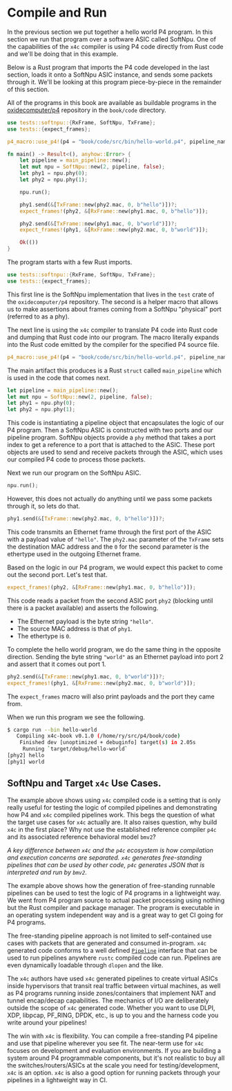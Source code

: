 # Compile and Run

In the previous section we put together a hello world P4 program. In this
section we run that program over a software ASIC called SoftNpu. One of the
capabilities of the `x4c` compiler is using P4 code directly from Rust code
and we'll be doing that in this example.

Below is a Rust program that imports the P4 code developed in the last section,
loads it onto a SoftNpu ASIC instance, and sends some packets through it.  We'll
be looking at this program piece-by-piece in the remainder of this section.

All of the programs in this book are available as buildable programs in the
[oxidecomputer/p4](https://github.com/oxidecomputer/p4) repository in the
`book/code` directory.

```rust
use tests::softnpu::{RxFrame, SoftNpu, TxFrame};
use tests::{expect_frames};

p4_macro::use_p4!(p4 = "book/code/src/bin/hello-world.p4", pipeline_name = "hello");

fn main() -> Result<(), anyhow::Error> {
    let pipeline = main_pipeline::new();
    let mut npu = SoftNpu::new(2, pipeline, false);
    let phy1 = npu.phy(0);
    let phy2 = npu.phy(1);

    npu.run();

    phy1.send(&[TxFrame::new(phy2.mac, 0, b"hello")])?;
    expect_frames!(phy2, &[RxFrame::new(phy1.mac, 0, b"hello")]);

    phy2.send(&[TxFrame::new(phy1.mac, 0, b"world")])?;
    expect_frames!(phy1, &[RxFrame::new(phy2.mac, 0, b"world")]);

    Ok(())
}
```

The program starts with a few Rust imports.

```rust
use tests::softnpu::{RxFrame, SoftNpu, TxFrame};
use tests::{expect_frames};
```

This first line is the SoftNpu implementation that lives in the `test` crate of
the `oxidecomputer/p4` repository. The second is a helper macro that allows us
to make assertions about frames coming from a SoftNpu "physical" port (referred
to as a phy).

The next line is using the `x4c` compiler to translate P4 code into Rust code
and dumping that Rust code into our program. The macro literally expands into
the Rust code emitted by the compiler for the specified P4 source file.

```rust
p4_macro::use_p4!(p4 = "book/code/src/bin/hello-world.p4", pipeline_name = "hello");
```

The main artifact this produces is a Rust `struct` called `main_pipeline` which is used
in the code that comes next.

```rust
let pipeline = main_pipeline::new();
let mut npu = SoftNpu::new(2, pipeline, false);
let phy1 = npu.phy(0);
let phy2 = npu.phy(1);
```

This code is instantiating a pipeline object that encapsulates the logic of our
P4 program. Then a SoftNpu ASIC is constructed with two ports and our pipeline
program. SoftNpu objects provide a `phy` method that takes a port index to get a
reference to a port that is attached to the ASIC. These port objects are used to
send and receive packets through the ASIC, which uses our compiled P4 code to
process those packets.

Next we run our program on the SoftNpu ASIC.

```rust
npu.run();
```

However, this does not actually do anything until we pass some packets through
it, so lets do that.

```rust
phy1.send(&[TxFrame::new(phy2.mac, 0, b"hello")])?;
```

This code transmits an Ethernet frame through the first port of the ASIC with a
payload value of `"hello"`. The `phy2.mac` parameter of the `TxFrame` sets the
destination MAC address and the `0` for the second parameter is the ethertype
used in the outgoing Ethernet frame.

Based on the logic in our P4 program, we would expect this packet to come out
the second port. Let's test that.

```rust
expect_frames!(phy2, &[RxFrame::new(phy1.mac, 0, b"hello")]);
```

This code reads a packet from the second ASIC port `phy2` (blocking until there
is a packet available) and asserts the following.

- The Ethernet payload is the byte string `"hello"`.
- The source MAC address is that of `phy1`.
- The ethertype is `0`.

To complete the hello world program, we do the same thing in the opposite
direction. Sending the byte string `"world"` as an Ethernet payload into port 2
and assert that it comes out port 1.

```rust
phy2.send(&[TxFrame::new(phy1.mac, 0, b"world")])?;
expect_frames!(phy1, &[RxFrame::new(phy2.mac, 0, b"world")]);
```

The `expect_frames` macro will also print payloads and the port they came from.

When we run this program we see the following.

```bash
$ cargo run --bin hello-world
   Compiling x4c-book v0.1.0 (/home/ry/src/p4/book/code)
    Finished dev [unoptimized + debuginfo] target(s) in 2.05s
     Running `target/debug/hello-world`
[phy2] hello
[phy1] world
```

## SoftNpu and Target `x4c` Use Cases.

The example above shows using `x4c` compiled code is a setting that is only
really useful for testing the logic of compiled pipelines and demonstrating how
P4 and `x4c` compiled pipelines work. This begs the question of what the target
use cases for `x4c` actually are. It also raises question, why build `x4c` in the
first place? Why not use the established reference compiler `p4c` and its
associated reference behavioral model `bmv2`?

_A key difference between `x4c` and the `p4c` ecosystem is how compilation
and execution concerns are separated. `x4c` generates free-standing pipelines
that can be used by other code, `p4c` generates JSON that is interpreted and run
by `bmv2`_.

The example above shows how the generation of free-standing runnable pipelines
can be used to test the logic of P4 programs in a lightweight way. We went from
P4 program source to actual packet processing using nothing but the Rust
compiler and package manager. The program is executable in an operating system
independent way and is a great way to get CI going for P4 programs.

The free-standing pipeline approach is not limited to self-contained use cases
with packets that are generated and consumed in-program. `x4c` generated code
conforms to a well defined
[`Pipeline`](https://oxidecomputer.github.io/p4/p4rs/index.html)
interface that can be used to run pipelines anywhere `rustc` compiled code can
run. Pipelines are even dynamically loadable through `dlopen` and the like.

The `x4c` authors have used `x4c` generated pipelines to create virtual ASICs
inside hypervisors that transit real traffic between virtual machines, as well
as P4 programs running inside zones/containers that implement NAT and tunnel
encap/decap capabilities. The mechanics of I/O are deliberately outside the
scope of `x4c` generated code. Whether you want to use DLPI, XDP, libpcap,
PF\_RING, DPDK, etc., is up to you and the harness code you write around your
pipelines!

The win with `x4c` is flexibility. You can compile a free-standing P4 pipeline
and use that pipeline wherever you see fit. The near-term use for `x4c` focuses
on development and evaluation environments. If you are building a system around
P4 programmable components, but it's not realistic to buy all the
switches/routers/ASICs at the scale you need for testing/development, `x4c` is an
option. `x4c` is also a good option for running packets through your pipelines
in a lightweight way in CI.
